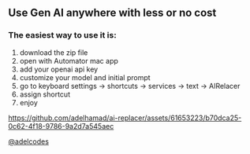 ## Use Gen AI anywhere with less or no cost

### The easiest way to use it is:

1. download the zip file
2. open with Automator mac app
3. add your openai api key
4. customize your model and initial prompt
5. go to keyboard settings -> shortcuts -> services -> text -> AIRelacer
6. assign shortcut
7. enjoy



https://github.com/adelhamad/ai-replacer/assets/61653223/b70dca25-0c62-4f18-9786-9a2d7a545aec



[@adelcodes](https://twitter.com/adelcodes)
